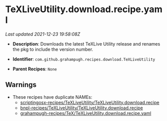 # TeXLiveUtility.download.recipe.yaml

_Last updated 2021-12-23 19:58:08Z_

- **Description**: Downloads the latest TeXLive Utility release and renames the pkg to include the version number.

- **Identifier**: `com.github.grahampugh.recipes.download.TeXLiveUtility`

- **Parent Recipes**: `None`

## Warnings

- These recipes have duplicate NAMEs:
    - [scriptingosx-recipes/TeXLiveUtility/TeXLiveUtility.download.recipe](/autopkg-dupe-tracker/scriptingosx-recipes/TeXLiveUtility/TeXLiveUtility.download.recipe)
    - [bnpl-recipes/TeXLiveUtility/TeXLiveUtility.download.recipe](/autopkg-dupe-tracker/bnpl-recipes/TeXLiveUtility/TeXLiveUtility.download.recipe)
    - [grahampugh-recipes/TeX/TeXLiveUtility.download.recipe.yaml](/autopkg-dupe-tracker/grahampugh-recipes/TeX/TeXLiveUtility.download.recipe.yaml)